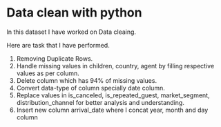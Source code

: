 # Data clean with python

In this dataset I have worked on Data cleaing.

Here are task that I have performed.
1. Removing Duplicate Rows.
2. Handle missing values in children, country, agent by filling respective values as per column.
3. Delete column which has 94% of missing values.
4. Convert data-type of column specially date column.
5. Replace values in is_canceled, is_repeated_guest, market_segment, distribution_channel for better analysis and understanding.
6. Insert new column arrival_date where I concat year, month and day column
